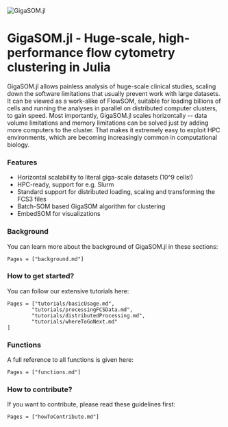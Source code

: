 ![GigaSOM.jl](https://prince.lcsb.uni.lu/GigaSOM.jl/img/logo-GigaSOM.jl.png?maxAge=0)

# GigaSOM.jl - Huge-scale, high-performance flow cytometry clustering in Julia


GigaSOM.jl allows painless analysis of huge-scale clinical studies, scaling down the software limitations that usually prevent work with large datasets. It can be viewed as a work-alike of FlowSOM, suitable for loading billions of cells and running the analyses in parallel on distributed computer clusters, to gain speed. Most importantly, GigaSOM.jl scales horizontally -- data volume limitations and memory limitations can be solved just by adding more computers to the cluster. That makes it extremely easy to exploit HPC environments, which are becoming increasingly common in computational biology.

### Features

- Horizontal scalability to literal giga-scale datasets (10^9 cells!)
- HPC-ready, support for e.g. Slurm
- Standard support for distributed loading, scaling and transforming the FCS3 files
- Batch-SOM based GigaSOM algorithm for clustering
- EmbedSOM for visualizations

### Background

You can learn more about the background of GigaSOM.jl in these sections:

```@contents
Pages = ["background.md"]
```

### How to get started?

You can follow our extensive tutorials here:

```@contents
Pages = ["tutorials/basicUsage.md",
        "tutorials/processingFCSData.md",
        "tutorials/distributedProcessing.md",
        "tutorials/whereToGoNext.md"
]
```

### Functions

A full reference to all functions is given here:

```@contents
Pages = ["functions.md"]
```

### How to contribute?

If you want to contribute, please read these guidelines first:

```@contents
Pages = ["howToContribute.md"]
```
